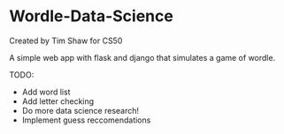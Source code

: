 # Wordle-Data-Science
Created by Tim Shaw for CS50

A simple web app with flask and django that simulates a game of wordle. 

TODO:
- Add word list
- Add letter checking
- Do more data science research!
- Implement guess reccomendations
